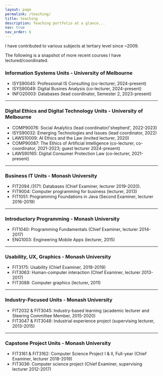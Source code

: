 ```yaml
---
layout: page
permalink: /teaching/
title: teaching
description: Teaching portfolio at a glance...
nav: true
nav_order: 6
---
```


I have contributed to various subjects at tertiary level since ~2009.

The following is a snapshot of more recent courses I have lectured/coordinated.

### Information Systems Units - University of Melbourne
* ISYS90045: Professional IS Consulting (co-lecturer, 2024-present)
* ISYS90049: Digital Busines Analysis (co-lecturer, 2024-present)
* INFO20003: Databases (lead coordinator, Semester 2, 2023-present)

- - -

### Digital Ethics and Digital Technology Units - University of Melbourne
* COMP90076: Social Analytics (lead coordinator/'shepherd', 2022-2023)
* ISYS90032: Emerging Technologies and Issues (lead coordinator, 2022)
* LAWS10009: AI Ethics and the Law (invited lecturer, 2020)
* COMP90087: The Ethics of Artificial Intelligence (co-lecturer, co-coordinator, 2021-2023; guest lecturer 2024-present)
* LAWS90165: Digital Consumer Protection Law (co-lecturer, 2021-present)

- - - 

### Business IT Units - Monash University
* FIT2094 /3171: Databases (Chief Examiner, lecturer 2019-2020).
* FIT9004: Computer programming for business (lecturer, 2013)
* FIT1051: Programming Foundations in Java (Second Examiner, lecturer 2016-2019)

- - -

### Introductory Programming - Monash University
* FIT1040: Programming Fundamentals (Chief Examiner, lecturer 2014-2017) 
* ENG1003: Engineering Mobile Apps (lecturer, 2015)

- - -

### Usability, UX, Graphics - Monash University
* FIT3175: Usability (Chief Examiner, 2018-2019) 
* FIT3063: Human-computer interaction (Chief Examiner, lecturer 2013-2017)
* FIT3088: Computer graphics (lecturer, 2011)

- - -

### Industry-Focused Units - Monash University
* FIT2032 & FIT3045: Industry-based learning (academic lecturer and Steering Committee Member, 2015-2020)
* FIT3047 & FIT3048: Industrial experience project (supervising lecturer, 2013-2015)

- - -

### Capstone Project Units - Monash University
* FIT3161 & FIT3162: Computer Science Project I & II, Full-year (Chief Examiner, lecturer 2018-2019) 
* FIT3036: Computer science project (Chief Examiner, supervising lecturer 2012-2017)



